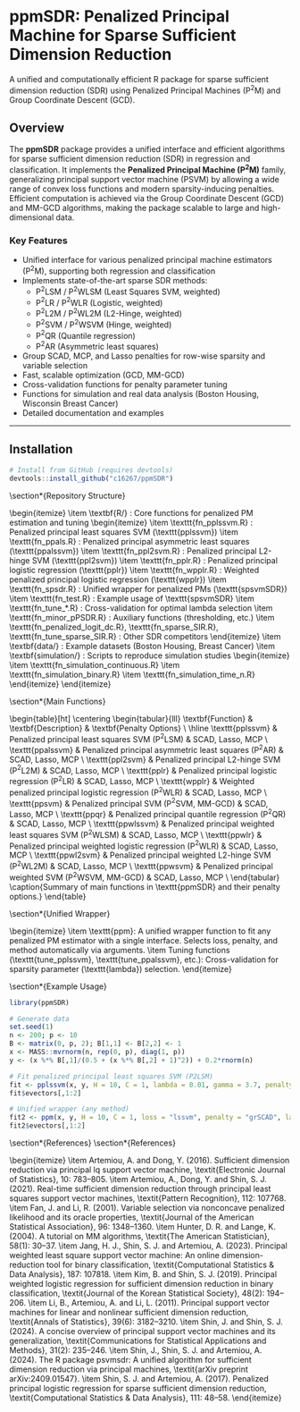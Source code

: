 # ppmSDR: Penalized Principal Machine for Sparse Sufficient Dimension Reduction
A unified and computationally efficient R package for sparse sufficient dimension reduction (SDR) using Penalized Principal Machines (P$^2$M) and Group Coordinate Descent (GCD).

## Overview

The **ppmSDR** package provides a unified interface and efficient algorithms for sparse sufficient dimension reduction (SDR) in regression and classification. It implements the **Penalized Principal Machine (P$^2$M)** family, generalizing principal support vector machine (PSVM) by allowing a wide range of convex loss functions and modern sparsity-inducing penalties.  
Efficient computation is achieved via the Group Coordinate Descent (GCD) and MM-GCD algorithms, making the package scalable to large and high-dimensional data.

### Key Features

- Unified interface for various penalized principal machine estimators (P$^2$M), supporting both regression and classification
- Implements state-of-the-art sparse SDR methods:
    - P$^2$LSM / P$^2$WLSM (Least Squares SVM, weighted)
    - P$^2$LR / P$^2$WLR (Logistic, weighted)
    - P$^2$L2M / P$^2$WL2M (L2-Hinge, weighted)
    - P$^2$SVM / P$^2$WSVM (Hinge, weighted)
    - P$^2$QR (Quantile regression)
    - P$^2$AR (Asymmetric least squares)
- Group SCAD, MCP, and Lasso penalties for row-wise sparsity and variable selection
- Fast, scalable optimization (GCD, MM-GCD)
- Cross-validation functions for penalty parameter tuning
- Functions for simulation and real data analysis (Boston Housing, Wisconsin Breast Cancer)
- Detailed documentation and examples

---

## Installation

```r
# Install from GitHub (requires devtools)
devtools::install_github("c16267/ppmSDR")
```


\section*{Repository Structure}

\begin{itemize}
    \item \textbf{R/} : Core functions for penalized PM estimation and tuning
    \begin{itemize}
        \item \texttt{fn\_pplssvm.R} : Penalized principal least squares SVM (\texttt{pplssvm})
        \item \texttt{fn\_ppals.R} : Penalized principal asymmetric least squares (\texttt{ppalssvm})
        \item \texttt{fn\_ppl2svm.R} : Penalized principal L2-hinge SVM (\texttt{ppl2svm})
        \item \texttt{fn\_pplr.R} : Penalized principal logistic regression (\texttt{pplr})
        \item \texttt{fn\_wpplr.R} : Weighted penalized principal logistic regression (\texttt{wpplr})
        \item \texttt{fn\_spsdr.R} : Unified wrapper for penalized PMs (\texttt{spsvmSDR})
        \item \texttt{fn\_test.R} : Example usage of \texttt{spsvmSDR}
        \item \texttt{fn\_tune\_*.R} : Cross-validation for optimal lambda selection
        \item \texttt{fn\_minor\_pPSDR.R} : Auxiliary functions (thresholding, etc.)
        \item \texttt{fn\_penalized\_logit\_dc.R}, \texttt{fn\_sparse\_SIR.R}, \texttt{fn\_tune\_sparse\_SIR.R} : Other SDR competitors
    \end{itemize}
    \item \textbf{data/} : Example datasets (Boston Housing, Breast Cancer)
    \item \textbf{simulation/} : Scripts to reproduce simulation studies
    \begin{itemize}
        \item \texttt{fn\_simulation\_continuous.R}
        \item \texttt{fn\_simulation\_binary.R}
        \item \texttt{fn\_simulation\_time\_n.R}
    \end{itemize}
\end{itemize}

\section*{Main Functions}

\begin{table}[ht]
    \centering
    \begin{tabular}{lll}
        \textbf{Function} & \textbf{Description} & \textbf{Penalty Options} \\
        \hline
        \texttt{pplssvm} & Penalized principal least squares SVM (P$^2$LSM) & SCAD, Lasso, MCP \\
        \texttt{ppalssvm} & Penalized principal asymmetric least squares (P$^2$AR) & SCAD, Lasso, MCP \\
        \texttt{ppl2svm} & Penalized principal L2-hinge SVM (P$^2$L2M) & SCAD, Lasso, MCP \\
        \texttt{pplr} & Penalized principal logistic regression (P$^2$LR) & SCAD, Lasso, MCP \\
        \texttt{wpplr} & Weighted penalized principal logistic regression (P$^2$WLR) & SCAD, Lasso, MCP \\
        \texttt{ppsvm} & Penalized principal SVM (P$^2$SVM, MM-GCD) & SCAD, Lasso, MCP \\
        \texttt{ppqr} & Penalized principal quantile regression (P$^2$QR) & SCAD, Lasso, MCP \\
        \texttt{ppwlssvm} & Penalized principal weighted least squares SVM (P$^2$WLSM) & SCAD, Lasso, MCP \\
        \texttt{ppwlr} & Penalized principal weighted logistic regression (P$^2$WLR) & SCAD, Lasso, MCP \\
        \texttt{ppwl2svm} & Penalized principal weighted L2-hinge SVM (P$^2$WL2M) & SCAD, Lasso, MCP \\
        \texttt{ppwsvm} & Penalized principal weighted SVM (P$^2$WSVM, MM-GCD) & SCAD, Lasso, MCP \\
    \end{tabular}
    \caption{Summary of main functions in \texttt{ppmSDR} and their penalty options.}
\end{table}

\section*{Unified Wrapper}

\begin{itemize}
    \item \texttt{ppm}: A unified wrapper function to fit any penalized PM estimator with a single interface. Selects loss, penalty, and method automatically via arguments.
    \item Tuning functions (\texttt{tune\_pplssvm}, \texttt{tune\_ppalssvm}, etc.): Cross-validation for sparsity parameter (\texttt{lambda}) selection.
\end{itemize}

\section*{Example Usage}

```r
library(ppmSDR)

# Generate data
set.seed(1)
n <- 200; p <- 10
B <- matrix(0, p, 2); B[1,1] <- B[2,2] <- 1
x <- MASS::mvrnorm(n, rep(0, p), diag(1, p))
y <- (x %*% B[,1]/(0.5 + (x %*% B[,2] + 1)^2)) + 0.2*rnorm(n)

# Fit penalized principal least squares SVM (P2LSM)
fit <- pplssvm(x, y, H = 10, C = 1, lambda = 0.01, gamma = 3.7, penalty = "grSCAD", max.iter = 100)
fit$evectors[,1:2]

# Unified wrapper (any method)
fit2 <- ppm(x, y, H = 10, C = 1, loss = "lssvm", penalty = "grSCAD", lambda = 0.01)
fit2$evectors[,1:2]
```

\section*{References}
\section*{References}

\begin{itemize}
    \item Artemiou, A. and Dong, Y. (2016). Sufficient dimension reduction via principal lq support vector machine, \textit{Electronic Journal of Statistics}, 10: 783–805.
    \item Artemiou, A., Dong, Y. and Shin, S. J. (2021). Real-time sufficient dimension reduction through principal least squares support vector machines, \textit{Pattern Recognition}, 112: 107768.
    \item Fan, J. and Li, R. (2001). Variable selection via nonconcave penalized likelihood and its oracle properties, \textit{Journal of the American Statistical Association}, 96: 1348–1360.
    \item Hunter, D. R. and Lange, K. (2004). A tutorial on MM algorithms, \textit{The American Statistician}, 58(1): 30–37.
    \item Jang, H. J., Shin, S. J. and Artemiou, A. (2023). Principal weighted least square support vector machine: An online dimension-reduction tool for binary classification, \textit{Computational Statistics \& Data Analysis}, 187: 107818.
    \item Kim, B. and Shin, S. J. (2019). Principal weighted logistic regression for sufficient dimension reduction in binary classification, \textit{Journal of the Korean Statistical Society}, 48(2): 194–206.
    \item Li, B., Artemiou, A. and Li, L. (2011). Principal support vector machines for linear and nonlinear sufficient dimension reduction, \textit{Annals of Statistics}, 39(6): 3182–3210.
    \item Shin, J. and Shin, S. J. (2024). A concise overview of principal support vector machines and its generalization, \textit{Communications for Statistical Applications and Methods}, 31(2): 235–246.
    \item Shin, J., Shin, S. J. and Artemiou, A. (2024). The R package psvmsdr: A unified algorithm for sufficient dimension reduction via principal machines, \textit{arXiv preprint arXiv:2409.01547}.
    \item Shin, S. J. and Artemiou, A. (2017). Penalized principal logistic regression for sparse sufficient dimension reduction, \textit{Computational Statistics \& Data Analysis}, 111: 48–58.
\end{itemize}


